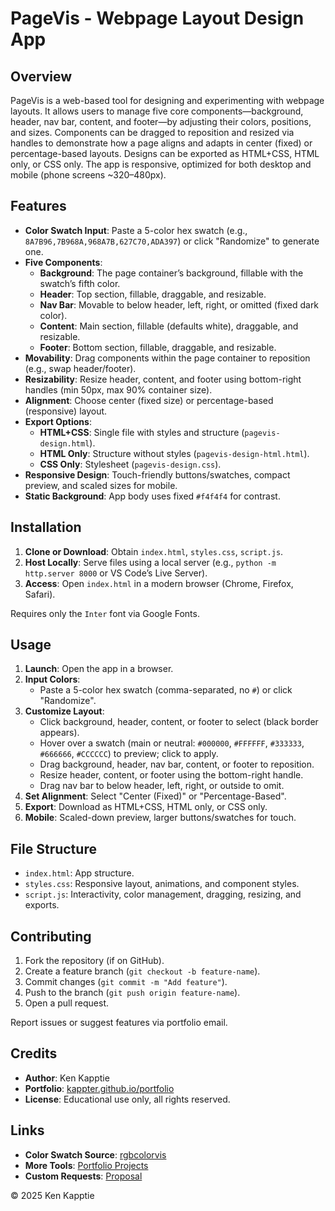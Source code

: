 # PageVis - Webpage Layout Design App

## Overview
PageVis is a web-based tool for designing and experimenting with webpage layouts. It allows users to manage five core components—background, header, nav bar, content, and footer—by adjusting their colors, positions, and sizes. Components can be dragged to reposition and resized via handles to demonstrate how a page aligns and adapts in center (fixed) or percentage-based layouts. Designs can be exported as HTML+CSS, HTML only, or CSS only. The app is responsive, optimized for both desktop and mobile (phone screens ~320–480px).

## Features
- **Color Swatch Input**: Paste a 5-color hex swatch (e.g., `8A7B96,7B968A,968A7B,627C70,ADA397`) or click "Randomize" to generate one.
- **Five Components**:
  - **Background**: The page container’s background, fillable with the swatch’s fifth color.
  - **Header**: Top section, fillable, draggable, and resizable.
  - **Nav Bar**: Movable to below header, left, right, or omitted (fixed dark color).
  - **Content**: Main section, fillable (defaults white), draggable, and resizable.
  - **Footer**: Bottom section, fillable, draggable, and resizable.
- **Movability**: Drag components within the page container to reposition (e.g., swap header/footer).
- **Resizability**: Resize header, content, and footer using bottom-right handles (min 50px, max 90% container size).
- **Alignment**: Choose center (fixed size) or percentage-based (responsive) layout.
- **Export Options**:
  - **HTML+CSS**: Single file with styles and structure (`pagevis-design.html`).
  - **HTML Only**: Structure without styles (`pagevis-design-html.html`).
  - **CSS Only**: Stylesheet (`pagevis-design.css`).
- **Responsive Design**: Touch-friendly buttons/swatches, compact preview, and scaled sizes for mobile.
- **Static Background**: App body uses fixed `#f4f4f4` for contrast.

## Installation
1. **Clone or Download**: Obtain `index.html`, `styles.css`, `script.js`.
2. **Host Locally**: Serve files using a local server (e.g., `python -m http.server 8000` or VS Code’s Live Server).
3. **Access**: Open `index.html` in a modern browser (Chrome, Firefox, Safari).

Requires only the `Inter` font via Google Fonts.

## Usage
1. **Launch**: Open the app in a browser.
2. **Input Colors**:
   - Paste a 5-color hex swatch (comma-separated, no `#`) or click "Randomize".
3. **Customize Layout**:
   - Click background, header, content, or footer to select (black border appears).
   - Hover over a swatch (main or neutral: `#000000`, `#FFFFFF`, `#333333`, `#666666`, `#CCCCCC`) to preview; click to apply.
   - Drag background, header, nav bar, content, or footer to reposition.
   - Resize header, content, or footer using the bottom-right handle.
   - Drag nav bar to below header, left, right, or outside to omit.
4. **Set Alignment**: Select "Center (Fixed)" or "Percentage-Based".
5. **Export**: Download as HTML+CSS, HTML only, or CSS only.
6. **Mobile**: Scaled-down preview, larger buttons/swatches for touch.

## File Structure
- `index.html`: App structure.
- `styles.css`: Responsive layout, animations, and component styles.
- `script.js`: Interactivity, color management, dragging, resizing, and exports.

## Contributing
1. Fork the repository (if on GitHub).
2. Create a feature branch (`git checkout -b feature-name`).
3. Commit changes (`git commit -m "Add feature"`).
4. Push to the branch (`git push origin feature-name`).
5. Open a pull request.

Report issues or suggest features via portfolio email.

## Credits
- **Author**: Ken Kapptie
- **Portfolio**: [kappter.github.io/portfolio](https://kappter.github.io/portfolio)
- **License**: Educational use only, all rights reserved.

## Links
- **Color Swatch Source**: [rgbcolorvis](https://kappter.github.io/rgbcolorvis/)
- **More Tools**: [Portfolio Projects](https://kappter.github.io/portfolio/#projects)
- **Custom Requests**: [Proposal](https://kappter.github.io/portfolio/proposal.html)

© 2025 Ken Kapptie